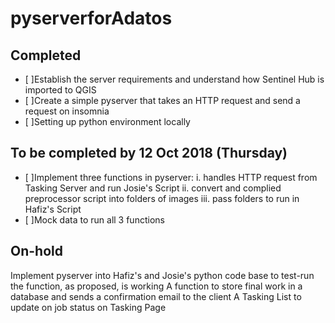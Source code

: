 # pyserverforAdatos


## Completed 
- [ ]Establish the server requirements and understand how Sentinel Hub is imported to QGIS 
- [ ]Create a simple pyserver that takes an HTTP request and send a request on insomnia 
- [ ]Setting up python environment locally 


## To be completed by 12 Oct 2018 (Thursday) 
- [ ]Implement three functions in pyserver: 
i. handles HTTP request from Tasking Server and run Josie's Script 
ii. convert and complied preprocessor script into folders of images
iii. pass folders to run in Hafiz's Script
- [ ]Mock data to run all 3 functions


## On-hold 
Implement pyserver into Hafiz's and Josie's python code base to test-run the function, as proposed, is working 
A function to store final work in a database and sends a confirmation email to the client 
A Tasking List to update on job status on Tasking Page 
